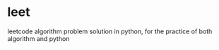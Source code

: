 # leet
leetcode algorithm problem solution in python, for the practice of both algorithm and python
